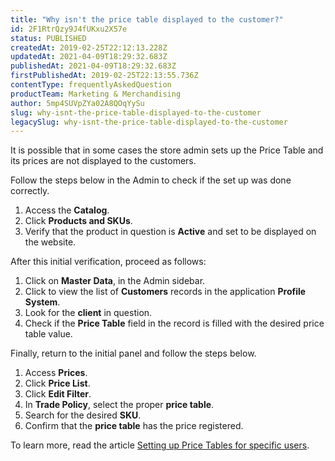 ```yaml
---
title: "Why isn't the price table displayed to the customer?"
id: 2F1RtrQzy9J4fUKxu2X57e
status: PUBLISHED
createdAt: 2019-02-25T22:12:13.228Z
updatedAt: 2021-04-09T18:29:32.683Z
publishedAt: 2021-04-09T18:29:32.683Z
firstPublishedAt: 2019-02-25T22:13:55.736Z
contentType: frequentlyAskedQuestion
productTeam: Marketing & Merchandising
author: 5mp4SUVpZYa02A8QOqYySu
slug: why-isnt-the-price-table-displayed-to-the-customer
legacySlug: why-isnt-the-price-table-displayed-to-the-customer
---
```


It is possible that in some cases the store admin sets up the Price Table and its prices are not displayed to the customers.

Follow the steps below in the Admin to check if the set up was done correctly.

1. Access the __Catalog__.
2. Click __Products and SKUs__.
3. Verify that the product in question is __Active__ and set to be displayed on the website.

After this initial verification, proceed as follows:
1. Click on __Master Data__, in the Admin sidebar.
2. Click to view the list of __Customers__ records in the application __Profile System__.
3. Look for the __client__ in question.
4. Check if the __Price Table__ field in the record is filled with the desired price table value.

Finally, return to the initial panel and follow the steps below.
1. Access __Prices__.
2. Click __Price List__.
3. Click __Edit Filter__.
4. In __Trade Policy__, select the proper __price table__.
5. Search for the desired __SKU__.
6. Confirm that the __price table__ has the price registered.

To learn more, read the article [Setting up Price Tables for specific users](https://help.vtex.com/en/tutorial/setting-up-price-tables-for-specific-users-using-session--5S9oDOMHNmY4K0kAewAiWY).
